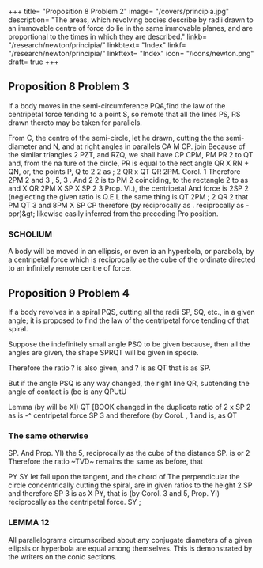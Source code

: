 +++
title= "Proposition 8 Problem 2"
image= "/covers/principia.jpg"
description= "The areas, which revolving bodies describe by radii drawn to an immovable centre of force do lie in the same immovable planes, and are proportional to the times in which they are described."
linkb= "/research/newton/principia/"
linkbtext= "Index"
linkf= "/research/newton/principia/"
linkftext= "Index"
icon= "/icons/newton.png"
draft= true
+++

## Proposition 8 Problem 3

If a body moves in the semi-circumference PQA,find the law of the centripetal force tending to a point S, so remote that all the lines PS, RS drawn thereto may be taken for parallels.


From C, the centre of the semi-circle, let
he drawn, cutting the the semi-diameter
and N, and at right angles in parallels 
CA
M
CP.
join
Because of the similar triangles
2
PZT, and RZQ, we shall have CP
CPM,
PM
PR 2 to QT and, from the na
ture of the circle, PR is equal to the rect
angle QR X RN + QN, or, the points P, Q
to
2
2
as
;
2
QR x
QT
QR 2PM.
Corol. 1
Therefore
2PM
2
and
3
,
5,
3
.
And
2
2
is
to
PM
2
coinciding, to the rectangle
2
to
as
and
X
QR
2PM X SP
X SP 2
3
Prop.
VI.),
the
centripetal
And
force
is
2SP 2
(neglecting the given ratio
is
Q.E.L
the same thing
is
QT
2PM
;
2
QR
2
that
PM
QT
3
and
8PM X SP
CP
therefore (by
reciprocally
as
.
reciprocally as
-ppr)&amp;gt;
likewise easily inferred from the preceding Pro
position.

### SCHOLIUM

A body will be moved in an ellipsis, or even ia
an hyperbola, or parabola, by a centripetal force which is reciprocally ae
the cube of the ordinate directed to an infinitely remote centre of force.


## Proposition 9 Problem 4

If a body revolves in a spiral PQS, cutting all the radii SP, SQ, etc., in a given angle; it is proposed to find the law of the centripetal force tending of that spiral.

Suppose the indefinitely small angle PSQ to be given because, then all the angles are given, the shape SPRQT will be given in specie.

Therefore the ratio ? is also given, and ? is as QT that is as SP. 

But if the angle PSQ is any way changed, the right line QR, subtending the angle of contact is (be
is
any
QPUtU

Lemma
(by
will be
XI)
QT
[BOOK
changed in the duplicate ratio of
2
x SP 2
as
is
-^
centripetal force
SP 3
and therefore (by Corol.
,
1
and
is,
as
QT

### The same otherwise 
SP. And
Prop. YI) the
5,
reciprocally as the cube of the distance SP.
is
or
2
Therefore the ratio ~TVD~ remains the same as before, that

PY
SY
let fall upon the tangent, and the chord
of
The perpendicular
the circle concentrically cutting the spiral, are in given ratios to the height
2
SP and therefore SP 3 is as
X PY, that is (by Corol. 3 and 5, Prop.
YI) reciprocally as the centripetal force.
SY
;

### LEMMA 12

All parallelograms circumscribed about any conjugate diameters of a
given ellipsis or hyperbola are equal among themselves.
This
is
demonstrated by the writers on the conic sections.

